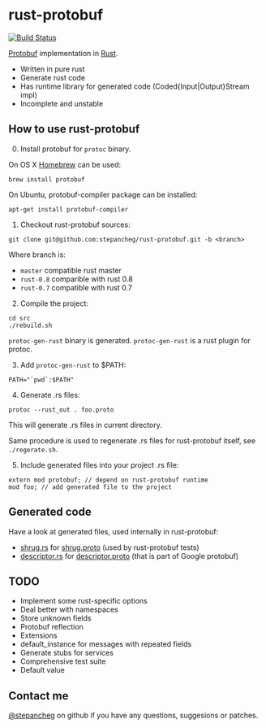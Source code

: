 rust-protobuf
=============

[![Build Status](https://travis-ci.org/stepancheg/rust-protobuf.png)](https://travis-ci.org/stepancheg/rust-protobuf)

[Protobuf](https://developers.google.com/protocol-buffers/docs/overview) implementation in [Rust](http://www.rust-lang.org/).

* Written in pure rust
* Generate rust code
* Has runtime library for generated code
  (Coded{Input|Output}Stream impl)
* Incomplete and unstable

## How to use rust-protobuf

0) Install protobuf for `protoc` binary.

On OS X [Homebrew](https://github.com/mxcl/homebrew) can be used:

```
brew install protobuf
```

On Ubuntu, protobuf-compiler package can be installed:

```
apt-get install protobuf-compiler
```

1) Checkout rust-protobuf sources:

```
git clone git@github.com:stepancheg/rust-protobuf.git -b <branch>
```

Where branch is:
  * `master` compatible rust master
  * `rust-0.8` comparible with rust 0.8
  * `rust-0.7` compatible with rust 0.7

2) Compile the project:

```
cd src
./rebuild.sh
```

`protoc-gen-rust` binary is generated. `protoc-gen-rust` is a rust
plugin for protoc.

3) Add `protoc-gen-rust` to $PATH:

```
PATH="`pwd`:$PATH"
```

4) Generate .rs files:

```
protoc --rust_out . foo.proto
```

This will generate .rs files in current directory.

Same procedure is used to regenerate .rs files for rust-protobuf
itself, see `./regerate.sh`.

5) Include generated files into your project .rs file:

```
extern mod protobuf; // depend on rust-protobuf runtime
mod foo; // add generated file to the project
```


## Generated code

Have a look at generated files, used internally in rust-protobuf:

* [shrug.rs](https://github.com/stepancheg/rust-protobuf/blob/master/src/lib/shrug.rs)
  for [shrug.proto](https://github.com/stepancheg/rust-protobuf/blob/master/src/proto/shrug.proto)
  (used by rust-protobuf tests)
* [descriptor.rs](https://github.com/stepancheg/rust-protobuf/blob/master/src/lib/descriptor.rs)
  for [descriptor.proto](https://github.com/stepancheg/rust-protobuf/blob/master/src/proto/google/protobuf/descriptor.proto)
  (that is part of Google protobuf)

## TODO

* Implement some rust-specific options
* Deal better with namespaces
* Store unknown fields
* Protobuf reflection
* Extensions
* default_instance for messages with repeated fields
* Generate stubs for services
* Comprehensive test suite
* Default value

## Contact me

[@stepancheg](https://github.com/stepancheg/) on github if you have any questions, suggesions or patches.
